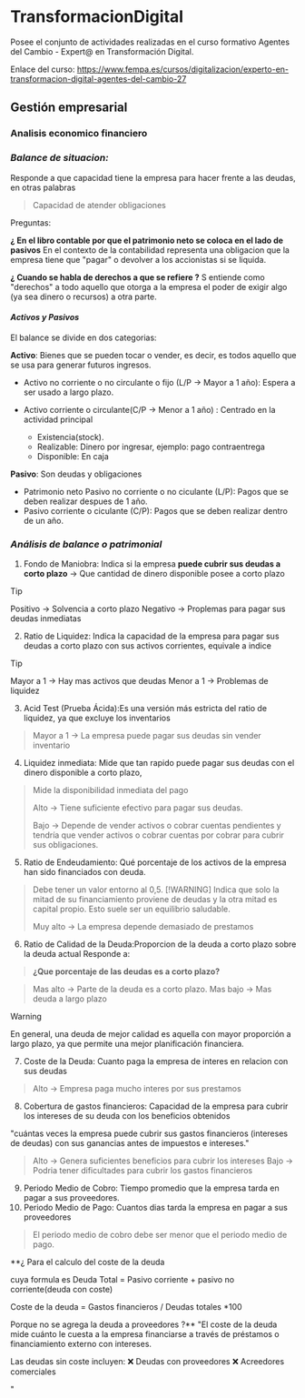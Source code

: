 # TransformacionDigital
Posee el conjunto de actividades realizadas en el curso formativo Agentes del Cambio - Expert@ en Transformación Digital.

Enlace del curso: https://www.fempa.es/cursos/digitalizacion/experto-en-transformacion-digital-agentes-del-cambio-27 

## Gestión empresarial

### Analisis economico financiero

### ***Balance de situacion:***
Responde a que capacidad tiene la empresa para hacer frente a las deudas, en otras palabras
>  Capacidad de atender obligaciones


Preguntas:

**¿ En el libro contable por que el patrimonio neto se coloca en el lado de pasivos**
En el contexto de la contabilidad representa una obligacion que la empresa tiene que "pagar" o devolver a los accionistas si se liquida. 

**¿ Cuando se habla de derechos a que se refiere ?**
S entiende como "derechos" a todo aquello que otorga a la empresa el poder de exigir algo (ya sea dinero o recursos) a otra parte.

#### ***Activos y Pasivos***
El balance se divide en dos categorias:

**Activo**: Bienes que se pueden tocar o vender, es decir, es todos aquello que se usa para generar futuros ingresos.

* Activo no corriente o no circulante o fijo (L/P -> Mayor a 1 año): Espera a ser usado a largo plazo.

* Activo corriente o circulante(C/P -> Menor a 1 año) : Centrado en la actividad principal 

    - Existencia(stock).
    - Realizable: Dinero por ingresar, ejemplo: pago contraentrega
    - Disponible: En caja

**Pasivo**: Son deudas y obligaciones

* Patrimonio neto
Pasivo no corriente o no ciculante (L/P): Pagos que se deben realizar despues de 1 año.
* Pasivo corriente o ciculante (C/P): Pagos que se deben realizar dentro de un año.

### ***Análisis de balance o patrimonial***

1. Fondo de Maniobra:
Indica si la empresa **puede cubrir sus deudas a corto plazo** -> Que cantidad de dinero disponible posee a corto plazo

> [!TIP]
> Positivo -> Solvencia a corto plazo
> Negativo -> Proplemas para pagar sus deudas inmediatas


2. Ratio de Liquidez: Indica la capacidad de la empresa para pagar sus deudas a corto plazo con sus activos corrientes, equivale a indice		

> [!TIP]
> Mayor a 1 -> Hay mas activos que deudas
> Menor a 1 -> Problemas de liquidez
			
3. Acid Test (Prueba Ácida):Es una versión más estricta del ratio de liquidez, ya que excluye los inventarios

> Mayor a 1 -> La empresa puede pagar sus deudas sin vender inventario
4. Liquidez inmediata: Mide que tan rapido puede pagar sus deudas con el dinero disponible a corto plazo,

> Mide la disponibilidad inmediata del pago
>
> Alto -> Tiene suficiente efectivo  para pagar sus deudas.
>
> Bajo	-> Depende de vender activos o cobrar cuentas pendientes y tendría que vender activos o cobrar cuentas por cobrar para cubrir sus obligaciones.

5. Ratio de Endeudamiento: Qué porcentaje de los activos de la empresa han sido financiados con deuda.
> Debe tener un valor entorno al 0,5.
> [!WARNING] 
>Indica que solo la mitad de su financiamiento proviene de deudas y la otra mitad es capital propio. Esto suele ser un equilibrio saludable.
>
> Muy alto -> La empresa depende demasiado de prestamos

6. Ratio de Calidad de la Deuda:Proporcion de la deuda a corto plazo sobre la deuda actual
Responde a:
> **¿Que porcentaje de las deudas es a corto plazo?**

> Mas alto -> Parte de la deuda es a corto plazo.
> Mas bajo -> Mas deuda a largo plazo

> [!WARNING]  
> En general, una deuda de mejor calidad es aquella con mayor proporción a largo plazo, ya que permite una mejor planificación financiera.


7. Coste de la Deuda: Cuanto paga la empresa de interes en relacion con sus deudas
> Alto -> Empresa paga mucho interes por sus prestamos
8. Cobertura de gastos financieros: Capacidad de la empresa para cubrir los intereses de su deuda con los beneficios obtenidos

"cuántas veces la empresa puede cubrir sus gastos financieros (intereses de deudas) con sus ganancias antes de impuestos e intereses."


> Alto -> Genera suficientes beneficios para cubrir los intereses
> Bajo -> Podria tener dificultades para cubrir los gastos financieros
9. Periodo Medio de Cobro: Tiempo promedio que la empresa tarda en pagar a sus proveedores.
10. Periodo Medio de Pago: Cuantos dias tarda la empresa en pagar a sus proveedores                                 

> El periodo medio de cobro debe ser menor que el periodo medio de pago.


**¿ Para el calculo del coste de la deuda

cuya formula es Deuda Total = Pasivo corriente + pasivo no corriente(deuda con coste)

Coste de la deuda = Gastos financieros / Deudas totales *100

Porque no se agrega la deuda a proveedores ?**
"El coste de la deuda mide cuánto le cuesta a la empresa financiarse a través de préstamos o financiamiento externo con intereses.

Las deudas sin coste incluyen:
❌ Deudas con proveedores
❌ Acreedores comerciales


"
